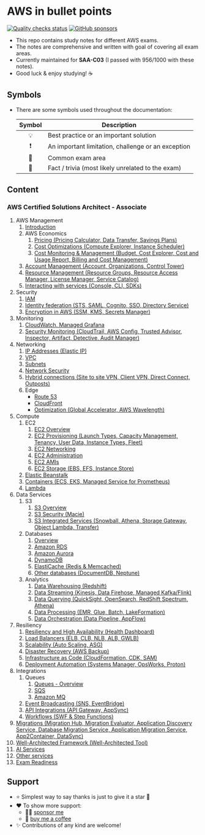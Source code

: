 # AWS in bullet points

[![Quality checks status](https://github.com/undergroundwires/AWS-in-bullet-points/workflows/Quality%20checks/badge.svg)](https://github.com/undergroundwires/AWS-in-bullet-points/actions)
[![GitHub sponsors](https://undergroundwires.dev/img/badges/donate/flat.svg)](https://undergroundwires.dev/donate/?project=AWS-in-bullet-points)

- This repo contains study notes for different AWS exams.
- The notes are comprehensive and written with goal of covering all exam areas.
- Currently maintained for **SAA-C03** (I passed with 956/1000 with these notes).
- Good luck & enjoy studying! ☕

## Symbols

- There are some symbols used throughout the documentation:

  | Symbol | Description |
  |:------:|-------------|
  | 💡 | Best practice or an important solution |
  | ❗ | An important limitation, challenge or an exception |
  | 📝 | Common exam area |
  | 🤗 | Fact / trivia (most likely unrelated to the exam) |

## Content

### AWS Certified Solutions Architect - Associate

1. AWS Management
   1. [Introduction](./saa/01-01-aws-management-introduction.md)
   2. AWS Economics
      1. [Pricing (Pricing Calculator, Data Transfer, Savings Plans)](./saa/01-02-01-aws-management-economics-pricing-pricing-calculator-data-transfer-savings-plans.md)
      2. [Cost Optimizations (Compute Explorer, Instance Scheduler)](./saa/01-02-02-aws-management-economics-cost-optimizations-compute-optimizer-instance-scheduler.md)
      3. [Cost Monitoring & Management (Budget, Cost Explorer, Cost and Usage Report, Billing and Cost Management)](./saa/01-02-03-aws-management-economics-cost-monitoring-management-budget-cost-explorer-cost-and-usage-report-billing-and-cost-management.md)
   3. [Account Management (Account, Organizations, Control Tower)](./saa/01-03-aws-management-account-organizations-control-tower.md)
   4. [Resource Management (Resource Groups, Resource Access Manager, License Manager, Service Catalog)](./saa/01-04-aws-management-resource-groups-resource-access-manager-ram-license-manager-service-catalog.md)
   5. [Interacting with services (Console, CLI, SDKs)](./saa/01-05-aws-management-interacting-with-services-console-cli-sdks.md)
2. Security
   1. [IAM](./saa/02-01-security-iam.md)
   2. [Identity federation (STS, SAML, Cognito, SSO, Directory Service)](./saa/02-02-security-identity-federation-sts-saml-cognito-directory-service-identity-center.md)
   3. [Encryption in AWS (SSM, KMS, Secrets Manager)](./saa/02-03-security-encryption-ssm-kms-secrets-manager-certificate-manager.md)
3. Monitoring
   1. [CloudWatch, Managed Grafana](./saa/03-01-monitoring-cloudwatch-grafana.md)
   2. [Security Monitoring (CloudTrail, AWS Config, Trusted Advisor, Inspector, Artifact, Detective, Audit Manager)](./saa/03-02-monitoring-security-cloudtrail-aws-config-trusted-advisor-inspector-security-hub-artifact-detective-audit-manager.md)
4. Networking
   1. [IP Addresses (Elastic IP)](./saa/04-01-networking-ip-addresses-elastic-ip.md)
   2. [VPC](./saa/04-02-networking-vpc.md)
   3. [Subnets](./saa/04-03-networking-vpc-subnets.md)
   4. [Network Security](./saa/04-04-networking-security.md)
   5. [Hybrid connections (Site to site VPN, Client VPN, Direct Connect, Outposts)](./saa/04-05-networking-hybrid-connections-site-to-site-vpn-client-vpn-direct-connect-outposts.md)
   6. Edge
      - [Route 53](./saa/04-06-01-networking-edge-route-53.md)
      - [CloudFront](./saa/04-06-02-networking-edge-cloudfront.md)
      - [Optimization (Global Accelerator, AWS Wavelength)](./saa/04-06-03-networking-edge-optimization-aws-global-accelerator-wavelength.md#aws-global-accelerator)
5. Compute
   1. EC2
      1. [EC2 Overview](./saa/05-01-01-compute-ec2-overview.md)
      2. [EC2 Provisioning (Launch Types, Capacity Management, Tenancy, User Data, Instance Types, Fleet)](./saa/05-01-02-compute-ec2-provisioning-instance-types-launch-types-capacity-tenancy-user-data-fleet.md)
      3. [EC2 Networking](./saa/05-01-03-compute-ec2-networking.md)
      4. [EC2 Administration](./saa/05-01-04-compute-ec2-administration.md)
      5. [EC2 AMIs](./saa/05-01-05-compute-ec2-amis.md)
      6. [EC2 Storage (EBS, EFS, Instance Store)](./saa/05-01-06-compute-ec2-ebs-efs-instance-store.md)
   2. [Elastic Beanstalk](./saa/05-02-compute-elastic-beanstalk.md)
   3. [Containers (ECS, EKS, Managed Service for Prometheus)](./saa/05-03-compute-containers-ecs-eks.md)
   4. [Lambda](./saa/05-04-compute-lambda.md)
6. Data Services
   1. S3
      1. [S3 Overview](./saa/06-01-01-data-s3-overview.md)
      2. [S3 Security (Macie)](./saa/06-01-02-data-s3-security-macie.md)
      3. [S3 Integrated Services (Snowball, Athena, Storage Gateway, Object Lambda, Transfer)](./saa/06-01-03-data-s3-integrated-services-snowball-athena-storage-gateway-object-lambda-transfer.md)
   2. Databases
      1. [Overview](./saa/06-02-01-data-databases-overview.md)
      2. [Amazon RDS](./saa/06-02-01-data-databases-rds.md)
      3. [Amazon Aurora](./saa/06-02-03-data-databases-aurora.md)
      4. [DynamoDB](./saa/06-02-04-data-databases-dynamodb.md)
      5. [ElastiCache (Redis & Memcached)](./saa/06-02-05-data-databases-elasticache-redis-memcached.md)
      6. [Other databases (DocumentDB, Neptune)](./saa/06-02-06-data-databases-other-databases-documentdb-elasticsearch-neptune-timestream.md)
   3. Analytics
      1. [Data Warehousing (Redshift)](./saa/06-03-01-data-analytics-warehousing-redshift.md)
      2. [Data Streaming (Kinesis, Data Firehose, Managed Kafka/Flink)](./saa/06-03-02-data-analytics-streaming-kinesis-data-firehose-kafka-flink.md)
      3. [Data Querying (QuickSight, OpenSearch, RedShift Spectrum, Athena)](./saa/06-03-03-data-analytics-querying-quicksight-opensearch-redshift-spectrum-athena.md)
      4. [Data Processing (EMR, Glue, Batch, LakeFormation)](./saa/06-03-04-data-analytics-processing-emr-glue-batch-lakeformation.md)
      5. [Data Orchestration (Data Pipeline, AppFlow)](./saa/06-03-05-data-analytics-orchestration-data-pipeline-appflow.md)
7. Resiliency
   1. [Resiliency and High Availability (Health Dashboard)](./saa/07-01-resiliency-resiliency-and-high-availability-health-dashboard.md)
   2. [Load Balancers (ELB, CLB, NLB, ALB, GWLB)](./saa/07-02-resiliency-load-balancers-elb-clb-nlb-alb-gwlb.md)
   3. [Scalability (Auto Scaling, ASG)](./saa/07-03-resiliency-scalability-auto-scaling-asg.md)
   4. [Disaster Recovery (AWS Backup)](./saa/07-04-resiliency-disaster-recovery-aws-backup.md)
   5. [Infrastructure as Code (CloudFormation, CDK, SAM)](./saa/07-05-resiliency-infrastructure-as-code-cloudformation-cdk-sam.md)
   6. [Deployment Automation (Systems Manager, OpsWorks, Proton)](./saa/07-06-resiliency-deployment-automation-systems-manager-opsworks-proton.md)
8. Integrations
   1. Queues
      1. [Queues - Overview](./saa/08-01-01-integrations-queues-overview.md)
      2. [SQS](./saa/08-01-02-integrations-queues-sqs.md)
      3. [Amazon MQ](./saa/08-01-04-integrations-queues-amazon-mq.md)
   2. [Event Broadcasting (SNS, EventBridge)](./saa/08-01-02-event-broadcasting-sns-eventbridge.md)
   3. [API Integrations (API Gateway, AppSync)](./saa/08-03-integrations-api-gateway-appsync.md)
   4. [Workflows (SWF & Step Functions)](./saa/08-04-integrations-workflows-swf-step-functions.md)
9. [Migrations (Migration Hub, Migration Evaluator, Application Discovery Service, Database Migration Service, Application Migration Service, App2Container, DataSync)](./saa/09-migrations-discovery-migration-hub-migration-evaluator-application-discovery-service-database-migration-service-application-migration-service-app2container-datasync.md)
10. [Well-Architected Framework (Well-Architected Tool)](./saa/10-well-architected-framework-tool.md)
11. [AI Services](./saa/11-ai-services.md)
12. [Other services](./saa/12-other-services.md)
13. [Exam Readiness](./saa/13-exam-readiness.md)

## Support

- ⭐️ Simplest way to say thanks is just to give it a star 🤩
- ❤️ To show more support:
  - 👏🏿 [sponsor me](https://github.com/sponsors/undergroundwires)
  - 🎈 [buy me a coffee](https://undergroundwires.dev/donate/)
- ✨ Contributions of any kind are welcome!
